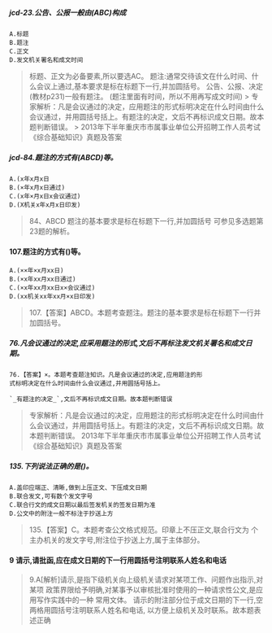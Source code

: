 ##### jcd-23.公告、公报一般由(ABC)构成
    A.标题
    B.题注
    C.正文
    D.发文机关署名和成文时间
    
>   标题、正文为必备要素,所以要选AC。
    题注:通常交待该文在什么时间、什么会议上通过,基本要求是标在标题下一行,并加圆括号。
    公告、公报、决定(教材p231)一般有题注。
    (题注里面有时间，所以不用再写成文时间)
    >   专家解析：凡是会议通过的决定，应用题注的形式标明决定在什么时间由什么会议通过，并用圆括号括上。有题注的决定，文后不再标识成文日期。故本题判断错误。
    >   2013年下半年重庆市市属事业单位公开招聘工作人员考试《综合基础知识》真题及答案

##### jcd-84.题注的方式有(ABCD)等。
    A.(x年x月x日
    B.(×年x月x日通过)
    C.(x年×月x日x会议通过)
    D.(X机关x年x月x日印发)    
>   84、ABCD 题注的基本要求是标在标题下一行,并加圆括号
    可参见多选题第23题的解析。

#### 107.题注的方式有()等。
    A.(××年×x月xx日)
    B.(×x年xx月xx日通过)
    C.(×x年xx月xx日x×会议通过)
    D.(xx机关xx年xx月×x日印发)
>   107.【答案】ABCD。本题考查题注。题注的基本要求是标在标题下一行并加圆括号。


##### 76.凡会议通过的决定,应采用题注的形式,文后不再标注发文机关署名和成文日期。
    76.【答案】×。本题考查题注知识。凡是会议通过的决定,应用题注的形
    式标明决定在什么时间由什么会议通过,并用圆括号括上。
    
    `_有题注的决定_`,文后不再标识成文日期。故本题判断错误    
    
>   专家解析：凡是会议通过的决定，应用题注的形式标明决定在什么时间由什么会议通过，并用圆括号括上。有题注的决定，文后不再标识成文日期。故本题判断错误。
>   2013年下半年重庆市市属事业单位公开招聘工作人员考试《综合基础知识》真题及答案

##### 135.下列说法正确的是()。
    A.盖印应端正、清晰,做到上压正文、下压成文日期
    B.联合发文,可有数个发文字号
    C.联合行文的成文日期以最后签发机关的签发日期为准
    D.公文中的附注一般不标注于抄送上方
>   135.【答案】C。本题考查公文格式规范。印章上不压正文,联合行文为
个主办机关的发文字号,附注位于抄送上方,属于主体部分。

#### 9 请示,请批函,应在成文日期的下一行用圆括号注明联系人姓名和电话
>   9.A[解析]请示,是指下级机关向上级机关请求对某项工作、问题作出指示,对某项
    政策界限给予明确,对某事予以审核批准时使用的一种请求性公文,是应用写作实践中的一种
    常用文体。
    请示的附注部分位于成文日期的下一行,空两格用圆括号注明联系人姓名和电话,
    以方便上级机关及时联系。故本题表述正确
    
























    